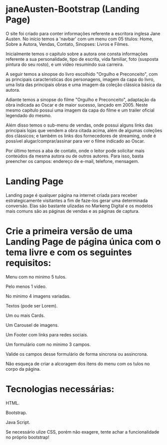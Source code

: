 # janeAusten-Bootstrap (Landing Page) 

<p> O site foi criado para conter informações referente a escritora inglesa Jane Austen. No início temos a 'navbar' com um menu com 05 titulos:
Home, Sobre a Autora, Vendas, Contato, Sinopses: Livros e Filmes.</p>

<p> Inicialmente temos o capitulo sobre a autora one consta informações referente a sua personalidade, tipo de escrita, vida familiar, foto (susposta pintura do seu rosto), e um vídeo resumindo sua carreira.</p> 

<p> A seguir temos a sinopse do livro escolhido "Orgulho e Preconceito", com as principais caracteristicas dos personagens, imagem da capa do livro, uma lista das principais obras e uma imagem da coleção clássica básica da autora.</p>

<p> Adiante temos a sinopse do filme "Orgulho e Preconceito", adaptação da obra indicada ao Oscar e de maior sucesso, lançado em 2005. Neste mesmo capitulo possui uma imagem da capa do filme e um trailer oficial legendado do mesmo.</p>

<p> Além disso temos o sub-menu de vendas, onde possui alguns links das principais lojas que vendem a obra citada acima, além de algumas coleções dos clássicos; e também os links dos fornecedores de streaming, onde é possível alugar/comprar/assinar para ver o filme indicado ao Oscar.</p>

<p> Por último temos a aba de contato, onde o leitor pode solicitar mais conteúdos da mesma autora ou de outros autores. Para isso, basta preencher os campos: endereço de e-mail, telefone, mensagem.</p>


# Landing Page

<p>Landing page é qualquer página na internet criada para receber estrategicamente visitantes a fim de faze-los gerar uma determinada conversão. Elas são bastante ulizadas no Markeng Digital
e os modelos mais comuns são as páginas de vendas e as páginas de captura.</p>

# Crie a primeira versão de uma Landing Page de página única com o tema livre e com os seguintes requisitos: 
<p>Menu com no minimo 5 tulos.</p> 
<p>Pelo menos 1 video.</p>
<p>No minimo 4 imagens variadas.</p> 
<p>Textos (pode ser Lorem).</p>
<p>Um ou mais Cards.</p> 
<p>Um Carousel de imagens.</p> 
<p>Um Footer com links para redes sociais.</p> 
<p>Um formulário com no minimo 3 campos.</p> 
<p>Valide os campos desse formulário de forma sincrona ou assincrona.</p> 
<p>Não esqueça de criar a alcoragem dos itens do menu com os tulos no corpo da página.</p>

# Tecnologias necessárias: 
<p>HTML.</p> 
<p>Bootstrap.</p> 
<p>Java Script.</p> 
<p>Se necessário ulize CSS, porém não exagere, tente achar a funcionalidade no próprio bootstrap!</p> 

